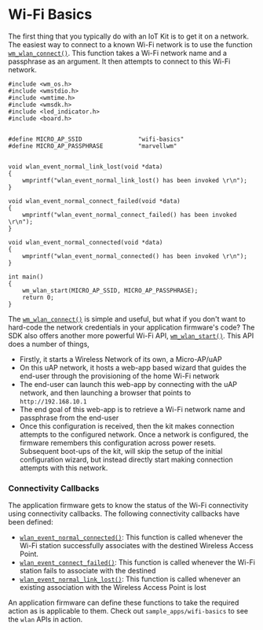 # Wi-Fi Basics

The first thing that you typically do with an IoT Kit is to get it on a network. The easiest way to connect to a known Wi-Fi network is to use the function [`wm_wlan_connect()`](http://marvell-iot.github.io/aws_starter_sdk/wmsdk_8h.html#abadf6262ff53dd041ebd0c3933bb2bdc). This function takes a Wi-Fi network name and a passphrase as an argument. It then attempts to connect to this Wi-Fi network.

```
#include <wm_os.h>
#include <wmstdio.h>
#include <wmtime.h>
#include <wmsdk.h>
#include <led_indicator.h>
#include <board.h>


#define MICRO_AP_SSID                "wifi-basics"
#define MICRO_AP_PASSPHRASE          "marvellwm"


void wlan_event_normal_link_lost(void *data)
{
	wmprintf("wlan_event_normal_link_lost() has been invoked \r\n");
}

void wlan_event_normal_connect_failed(void *data)
{
	wmprintf("wlan_event_normal_connect_failed() has been invoked \r\n");
}

void wlan_event_normal_connected(void *data)
{
	wmprintf("wlan_event_normal_connected() has been invoked \r\n");
}

int main()
{
	wm_wlan_start(MICRO_AP_SSID, MICRO_AP_PASSPHRASE);
	return 0;
}

```

The [`wm_wlan_connect()`](http://marvell-iot.github.io/aws_starter_sdk/wmsdk_8h.html#abadf6262ff53dd041ebd0c3933bb2bdc) is simple and useful, but what if you don't want to hard-code the network credentials in your application firmware's code? The SDK also offers another more powerful Wi-Fi API, [`wm_wlan_start()`](http://marvell-iot.github.io/aws_starter_sdk/wmsdk_8h.html#a487b6f0c6c72bd77453b110d9accb4f0). This API does a number of things,

- Firstly, it starts a Wireless Network of its own, a Micro-AP/uAP
- On this uAP network, it hosts a web-app based wizard that guides the end-user through the provisioning of the home Wi-Fi network
- The end-user can launch this web-app by connecting with the uAP network, and then launching a browser that points to `http://192.168.10.1`
- The end goal of this web-app is to retrieve a Wi-Fi network name and passphrase from the end-user
- Once this configuration is received, then the kit makes connection attempts to the configured network. Once a network is configured, the firmware remembers this configuration across power resets. Subsequent boot-ups of the kit, will skip the setup of the initial configuration wizard, but instead directly start making connection attempts with this network.

### Connectivity Callbacks
The application firmware gets to know the status of the Wi-Fi connectivity using connectivity callbacks. The following connectivity callbacks have been defined:

- [`wlan_event_normal_connected()`](http://marvell-iot.github.io/aws_starter_sdk/wmsdk_8h.html#a406020d6598caca9eb8074321ca7ccb1): This function is called whenever the Wi-Fi station successfully associates with the destined Wireless Access Point.
- [`wlan_event_connect_failed()`](http://marvell-iot.github.io/aws_starter_sdk/wmsdk_8h.html#a51ba3386516da0efca21ae06defe5636): This function is called whenever the Wi-Fi station fails to associate with the destined
- [`wlan_event_normal_link_lost()`](http://marvell-iot.github.io/aws_starter_sdk/wmsdk_8h.html#a41961638c0f6880ffdc32d1cc56caaa9): This function is called whenever an existing association with the Wireless Access Point is lost

An application firmware can define these functions to take the required action as is applicable to them. Check out `sample_apps/wifi-basics` to see the `wlan` APIs in action. 
